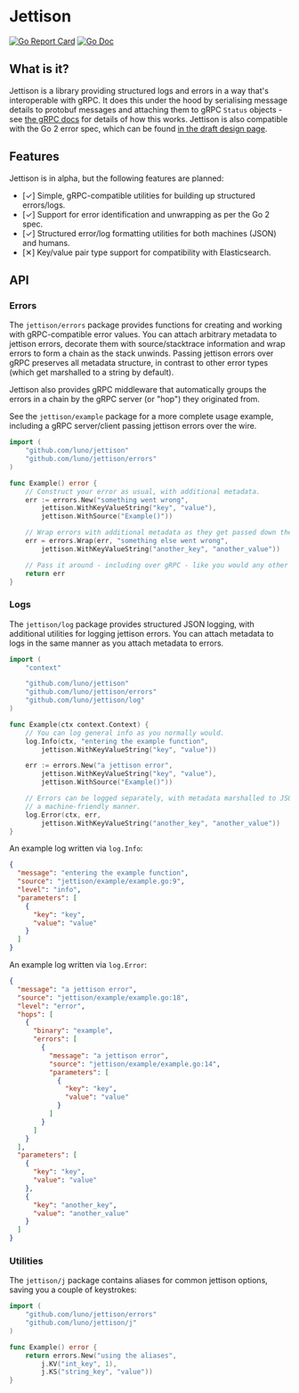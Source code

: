 # Jettison
[![Go Report Card](https://goreportcard.com/badge/github.com/luno/jettison?style=flat-square)](https://goreportcard.com/report/github.com/luno/jettison)
[![Go Doc](https://img.shields.io/badge/godoc-reference-blue.svg?style=flat-square)](http://godoc.org/github.com/luno/jettison)

## What is it?
Jettison is a library providing structured logs and errors in a way that's
interoperable with gRPC. It does this under the hood by serialising message
details to protobuf messages and attaching them to gRPC `Status` objects - 
see [the gRPC docs](https://godoc.org/google.golang.org/grpc/status) for 
details of how this works. Jettison is also compatible with the Go 2 error
spec, which can be found [in the draft design page](https://go.googlesource.com/proposal/+/master/design/go2draft.md).

## Features
Jettison is in alpha, but the following features are planned:

* [✓] Simple, gRPC-compatible utilities for building up structured errors/logs.
* [✓] Support for error identification and unwrapping as per the Go 2 spec.
* [✓] Structured error/log formatting utilities for both machines (JSON) and 
      humans.
* [✕] Key/value pair type support for compatibility with Elasticsearch.

## API
### Errors
The `jettison/errors` package provides functions for creating and working with
gRPC-compatible error values. You can attach arbitrary metadata to jettison
errors, decorate them with source/stacktrace information and wrap errors to
form a chain as the stack unwinds. Passing jettison errors over gRPC preserves 
all metadata structure, in contrast to other error types (which get marshalled 
to a string by default).

Jettison also provides gRPC middleware that automatically groups the errors 
in a chain by the gRPC server (or "hop") they originated from.

See the `jettison/example` package for a more complete usage example, including
a gRPC server/client passing jettison errors over the wire.

```GO
import (
    "github.com/luno/jettison"
    "github.com/luno/jettison/errors"
)

func Example() error {
	// Construct your error as usual, with additional metadata.
	err := errors.New("something went wrong",
		jettison.WithKeyValueString("key", "value"),
		jettison.WithSource("Example()"))

	// Wrap errors with additional metadata as they get passed down the stack.
	err = errors.Wrap(err, "something else went wrong",
		jettison.WithKeyValueString("another_key", "another_value"))

	// Pass it around - including over gRPC - like you would any other error.
	return err
}
```

### Logs
The `jettison/log` package provides structured JSON logging, with additional
utilities for logging jettison errors. You can attach metadata to logs in the
same manner as you attach metadata to errors.

```GO
import (
    "context"

    "github.com/luno/jettison"
    "github.com/luno/jettison/errors"
    "github.com/luno/jettison/log"
)

func Example(ctx context.Context) {
	// You can log general info as you normally would.
	log.Info(ctx, "entering the example function",
		jettison.WithKeyValueString("key", "value"))

	err := errors.New("a jettison error",
		jettison.WithKeyValueString("key", "value"),
		jettison.WithSource("Example()"))

	// Errors can be logged separately, with metadata marshalled to JSON in
	// a machine-friendly manner.
	log.Error(ctx, err,
		jettison.WithKeyValueString("another_key", "another_value"))
}
```

An example log written via `log.Info`:
```JSON
{
  "message": "entering the example function",
  "source": "jettison/example/example.go:9",
  "level": "info",
  "parameters": [
    {
      "key": "key",
      "value": "value"
    }
  ]
}
```

An example log written via `log.Error`:
```JSON
{
  "message": "a jettison error",
  "source": "jettison/example/example.go:18",
  "level": "error",
  "hops": [
    {
      "binary": "example",
      "errors": [
        {
          "message": "a jettison error",
          "source": "jettison/example/example.go:14",
          "parameters": [
            {
              "key": "key",
              "value": "value"
            }
          ]
        }
      ]
    }
  ],
  "parameters": [
    {
      "key": "key",
      "value": "value"
    },
    {
      "key": "another_key",
      "value": "another_value"
    }
  ]
}
```

### Utilities
The `jettison/j` package contains aliases for common jettison options,
saving you a couple of keystrokes:

```GO
import (
    "github.com/luno/jettison/errors"
    "github.com/luno/jettison/j"
)

func Example() error {
	return errors.New("using the aliases",
		j.KV("int_key", 1),
		j.KS("string_key", "value"))
}
```
